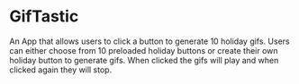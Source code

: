 # GifTastic
An App that allows users to click a button to generate 10 holiday gifs.
Users can either choose from 10 preloaded holiday buttons or create their own holiday button to generate gifs.
When clicked the gifs will play and when clicked again they will stop.